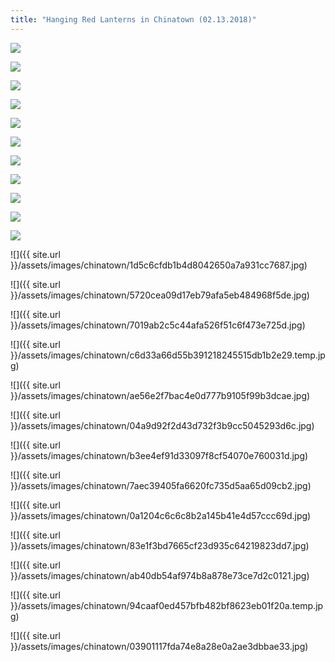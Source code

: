 ```yaml
---
title: "Hanging Red Lanterns in Chinatown (02.13.2018)"
---
```


![](https://res.cloudinary.com/dhngj18do/image/upload/f_auto,q_auto/v1/images/927a2f6996fc6d6893eedda57f375299)

![](https://res.cloudinary.com/dhngj18do/image/upload/f_auto,q_auto/v1/images/cbe5c84ca0087eba6d7f1f92c3713448)

![](https://res.cloudinary.com/dhngj18do/image/upload/f_auto,q_auto/v1/images/17689956af37ac4db4736e83eaf6ac78)

![](https://res.cloudinary.com/dhngj18do/image/upload/f_auto,q_auto/v1/images/8ba7fb610839ea5a62e2ebb626022565)

![](https://res.cloudinary.com/dhngj18do/image/upload/f_auto,q_auto/v1/images/2970da4f4d84e3e301fdc2cc3902163c)

![](https://res.cloudinary.com/dhngj18do/image/upload/f_auto,q_auto/v1/images/ecb04d83aade3bf2172fa0a981f5be48)

![](https://res.cloudinary.com/dhngj18do/image/upload/f_auto,q_auto/v1/images/ae28e52b2086ab79b5f418410fc6994e)

![](https://res.cloudinary.com/dhngj18do/image/upload/f_auto,q_auto/v1/images/9c6338687b4728b6e547e1bc26305485)

![](https://res.cloudinary.com/dhngj18do/image/upload/f_auto,q_auto/v1/images/61b66cde385f27e85a293d1aeccce1e3)

![](https://res.cloudinary.com/dhngj18do/image/upload/f_auto,q_auto/v1/images/04ef05e2602a049a9fba9a959e25b10b)

![](https://res.cloudinary.com/dhngj18do/image/upload/f_auto,q_auto/v1/images/2243de3b0d5ab17d2909429dd8ab788e)

![]({{ site.url }}/assets/images/chinatown/1d5c6cfdb1b4d8042650a7a931cc7687.jpg)

![]({{ site.url }}/assets/images/chinatown/5720cea09d17eb79afa5eb484968f5de.jpg)

![]({{ site.url }}/assets/images/chinatown/7019ab2c5c44afa526f51c6f473e725d.jpg)

![]({{ site.url }}/assets/images/chinatown/c6d33a66d55b391218245515db1b2e29.temp.jpg)

![]({{ site.url }}/assets/images/chinatown/ae56e2f7bac4e0d777b9105f99b3dcae.jpg)

![]({{ site.url }}/assets/images/chinatown/04a9d92f2d43d732f3b9cc5045293d6c.jpg)

![]({{ site.url }}/assets/images/chinatown/b3ee4ef91d33097f8cf54070e760031d.jpg)

![]({{ site.url }}/assets/images/chinatown/7aec39405fa6620fc735d5aa65d09cb2.jpg)

![]({{ site.url }}/assets/images/chinatown/0a1204c6c6c8b2a145b41e4d57ccc69d.jpg)

![]({{ site.url }}/assets/images/chinatown/83e1f3bd7665cf23d935c64219823dd7.jpg)

![]({{ site.url }}/assets/images/chinatown/ab40db54af974b8a878e73ce7d2c0121.jpg)

![]({{ site.url }}/assets/images/chinatown/94caaf0ed457bfb482bf8623eb01f20a.temp.jpg)

![]({{ site.url }}/assets/images/chinatown/03901117fda74e8a28e0a2ae3dbbae33.jpg)
